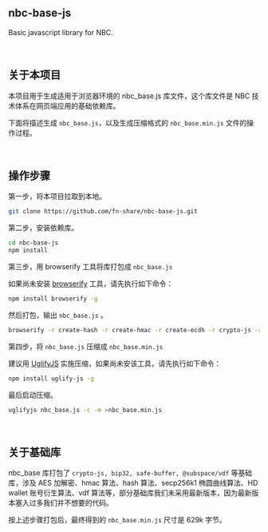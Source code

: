 nbc-base-js
--------------

Basic javascript library for NBC.

&nbsp;

## 关于本项目

本项目用于生成适用于浏览器环境的 nbc_base.js 库文件，这个库文件是 NBC 技术体系在网页端应用的基础依赖库。

下面将描述生成 `nbc_base.js`，以及生成压缩格式的 `nbc_base.min.js` 文件的操作过程。

&nbsp;

## 操作步骤

第一步，将本项目拉取到本地。

``` bash
git clone https://github.com/fn-share/nbc-base-js.git
```

第二步，安装依赖库。

``` bash
cd nbc-base-js
npm install
```

第三步，用 browserify 工具将库打包成 `nbc_base.js`

如果尚未安装 [browserify](https://github.com/browserify/browserify) 工具，请先执行如下命令：

``` bash
npm install browserify -g
```

然后打包，输出 `nbc_base.js` 。

``` bash
browserify -r create-hash -r create-hmac -r create-ecdh -r crypto-js -r safe-buffer -r bip32 -r tiny-secp256k1 -r bip66 -r base-x -r @subspace/vdf >nbc_base.js
```

第四步，将 `nbc_base.js` 压缩成 `nbc_base.min.js`

建议用 [UglifyJS](https://github.com/mishoo/UglifyJS) 实施压缩，如果尚未安该工具，请先执行如下命令：

``` bash
npm install uglify-js -g
```

最后启动压缩。

``` bash
uglifyjs nbc_base.js -c -m >nbc_base.min.js
```

&nbsp;

## 关于基础库

nbc_base 库打包了 `crypto-js, bip32, safe-buffer, @subspace/vdf` 等基础库，涉及 AES 加解密、hmac 算法、hash 算法、secp256k1 椭圆曲线算法、HD wallet 账号衍生算法、vdf 算法等，部分基础库我们未采用最新版本，因为最新版本塞入过多我们并不想要的代码。

按上述步骤打包后，最终得到的 `nbc_base.min.js` 尺寸是 629k 字节。

&nbsp;
